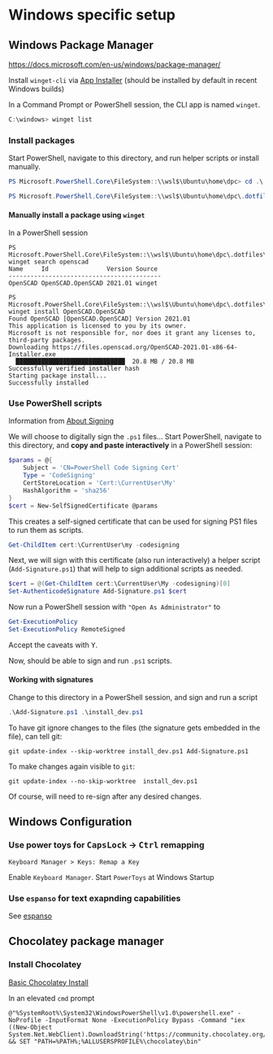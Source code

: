 # Windows specific setup

## Windows Package Manager

<https://docs.microsoft.com/en-us/windows/package-manager/>

Install `winget-cli` via [App Installer](https://www.microsoft.com/en-us/p/app-installer/9nblggh4nns1) (should  be installed by default in recent Windows builds)

In a Command Prompt or PowerShell session, the CLI app is named `winget`.

```powershell
C:\windows> winget list
```

### Install packages

Start PowerShell, navigate to this directory, and run helper scripts or install manually.

```powershell
PS Microsoft.PowerShell.Core\FileSystem::\\wsl$\Ubuntu\home\dpc> cd .\.dotfiles\@windows\

PS Microsoft.PowerShell.Core\FileSystem::\\wsl$\Ubuntu\home\dpc\.dotfiles\@windows> .\install_basics.bat
```

#### Manually install a package using `winget`

In a PowerShell session

```
PS Microsoft.PowerShell.Core\FileSystem::\\wsl$\Ubuntu\home\dpc\.dotfiles\@windows> winget search openscad
Name     Id                Version Source
------------------------------------------
OpenSCAD OpenSCAD.OpenSCAD 2021.01 winget

PS Microsoft.PowerShell.Core\FileSystem::\\wsl$\Ubuntu\home\dpc\.dotfiles\@windows> winget install OpenSCAD.OpenSCAD
Found OpenSCAD [OpenSCAD.OpenSCAD] Version 2021.01
This application is licensed to you by its owner.
Microsoft is not responsible for, nor does it grant any licenses to, third-party packages.
Downloading https://files.openscad.org/OpenSCAD-2021.01-x86-64-Installer.exe
  ██████████████████████████████  20.8 MB / 20.8 MB
Successfully verified installer hash
Starting package install...
Successfully installed
```

### Use PowerShell scripts

Information from [About Signing](https://docs.microsoft.com/en-us/powershell/module/microsoft.powershell.core/about/about_signing?view=powershell-7.2)

We will choose to digitally sign the `.ps1` files... Start PowerShell, navigate to this directory, and **copy and paste interactively** in a PowerShell session:

```powershell
$params = @{
    Subject = 'CN=PowerShell Code Signing Cert'
    Type = 'CodeSigning'
    CertStoreLocation = 'Cert:\CurrentUser\My'
    HashAlgorithm = 'sha256'
}
$cert = New-SelfSignedCertificate @params
```

This creates a self-signed certificate that can be used for signing PS1 files to run them as scripts.  

```powershell
Get-ChildItem cert:\CurrentUser\my -codesigning
```

Next, we will sign with this certificate (also run interactively) a helper script (`Add-Signature.ps1`) that will help to sign additional scripts as needed. 

```powershell
$cert = @(Get-ChildItem cert:\CurrentUser\My -codesigning)[0]
Set-AuthenticodeSignature Add-Signature.ps1 $cert
```

Now run a PowerShell session with `"Open As Administrator"` to 

```powershell
Get-ExecutionPolicy
Set-ExecutionPolicy RemoteSigned
```

Accept the caveats with <kbd>Y</kbd>.

Now, should be able to sign and run `.ps1` scripts. 

#### Working with signatures

Change to this directory in a PowerShell session, and sign and run a script

```powershell
.\Add-Signature.ps1 .\install_dev.ps1
```

To have git ignore changes to the files (the signature gets embedded in the file), can tell git:

```shell
git update-index --skip-worktree install_dev.ps1 Add-Signature.ps1
```

To make changes again visible to `git`:

```shell
git update-index --no-skip-worktree  install_dev.ps1
```

Of course, will need to re-sign after any desired changes.

## Windows Configuration

### Use power toys for <kbd>CapsLock</kbd> -> <kbd>Ctrl</kbd> remapping

`Keyboard Manager > Keys: Remap a Key`

Enable `Keyboard Manager`. Start `PowerToys` at Windows Startup

### Use `espanso` for text exapnding capabilities

See [espanso](../espanso/README.md#windows)

## Chocolatey package manager

### Install Chocolatey 

[Basic Chocolatey Install](https://community.chocolatey.org/courses/installation/installing?method=installing-chocolatey#cmd)

In an elevated `cmd` prompt

```
@"%SystemRoot%\System32\WindowsPowerShell\v1.0\powershell.exe" -NoProfile -InputFormat None -ExecutionPolicy Bypass -Command "iex ((New-Object System.Net.WebClient).DownloadString('https://community.chocolatey.org/install.ps1'))" && SET "PATH=%PATH%;%ALLUSERSPROFILE%\chocolatey\bin"
```
